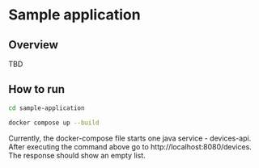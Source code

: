 # Sample application

## Overview

TBD

## How to run

```bash
cd sample-application

docker compose up --build

```

Currently, the docker-compose file starts one java service - devices-api. 
After executing the command above go to http://localhost:8080/devices. The response should show an empty list.
